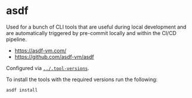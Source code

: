 # asdf

Used for a bunch of CLI tools that are useful during local development and are
automatically triggered by pre-commit locally and within the CI/CD pipeline.

* <https://asdf-vm.com/>
* <https://github.com/asdf-vm/asdf>

Configured via [`../.tool-versions`](../.tool-versions).

To install the tools with the required versions run the following:

```shell
asdf install
```
